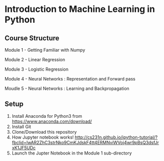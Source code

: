 # Introduction to Machine Learning in Python
## Course Structure
Module 1 - Getting Familiar with Numpy

Module 2 - Linear Regression

Module 3 - Logistic Regression

Module 4 - Neural Networks : Representation and Forward pass

Moudle 5 - Neural Networks : Learning and Backpropagation

## Setup
1. Install Anaconda for Python3 from https://www.anaconda.com/download/
2. Install Git
3. Clone/Download this repository
4. How Jupyter notebook works! http://cs231n.github.io/ipython-tutorial/?fbclid=IwAR2ZhC3strNko9CmKJdskF4tt4ERMNviWVoj4wr9pBsQ3dsfJrxK1JF5UDc
5. Launch the Jupter Notebook in the Module 1 sub-directory 
